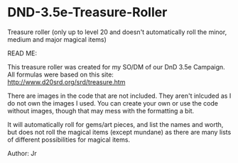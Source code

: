 # DND-3.5e-Treasure-Roller
Treasure roller (only up to level 20 and doesn't automatically roll the minor, medium and major magical items)

READ ME:

This treasure roller was created for my SO/DM of our DnD 3.5e Campaign.  All formulas were based on this site: http://www.d20srd.org/srd/treasure.htm

There are images in the code that are not included.  They aren't inlcuded as I do not own the images I used.  You can create your own or use the code without images, though that may mess with the formatting a bit.

It will automatically roll for gems/art pieces, and list the names and worth, but does not roll the magical items (except mundane) as there are many lists of different possibilities for magical items.

Author: Jr
